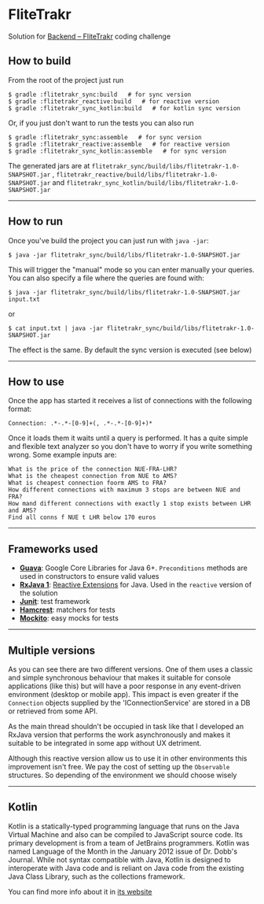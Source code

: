 # FliteTrakr

 
Solution for [Backend – FliteTrakr](https://bitbucket.org/adigsd/backend-flitetrakr) coding challenge

## How to build

From the root of the project just run

    $ gradle :flitetrakr_sync:build   # for sync version
    $ gradle :flitetrakr_reactive:build   # for reactive version
    $ gradle :flitetrakr_sync_kotlin:build   # for kotlin sync version
    
Or, if you just don't want to run the tests you can also run

    $ gradle :flitetrakr_sync:assemble   # for sync version
    $ gradle :flitetrakr_reactive:assemble   # for reactive version
    $ gradle :flitetrakr_sync_kotlin:assemble   # for sync version

The generated jars are at 
`flitetrakr_sync/build/libs/flitetrakr-1.0-SNAPSHOT.jar`
, `flitetrakr_reactive/build/libs/flitetrakr-1.0-SNAPSHOT.jar`
 and `flitetrakr_sync_kotlin/build/libs/flitetrakr-1.0-SNAPSHOT.jar`

---

## How to run

Once you've build the project you can just run with `java -jar`:

    $ java -jar flitetrakr_sync/build/libs/flitetrakr-1.0-SNAPSHOT.jar

This will trigger the "manual" mode so you can enter manually your queries. 
You can also specify a file where the queries are found with:

    $ java -jar flitetrakr_sync/build/libs/flitetrakr-1.0-SNAPSHOT.jar input.txt

or

    $ cat input.txt | java -jar flitetrakr_sync/build/libs/flitetrakr-1.0-SNAPSHOT.jar
    
The effect is the same. By default the sync version is executed (see below)

---

## How to use

Once the app has started it receives a list of connections with the 
following format:

    Connection: .*-.*-[0-9]+(, .*-.*-[0-9]+)*
    
Once it loads them it waits until a query is performed. It has a quite 
simple and flexible text analyzer so you don't have to worry if you
write something wrong. Some example inputs are:

    What is the price of the connection NUE-FRA-LHR?
    What is the cheapest connection from NUE to AMS?
    What is cheapest connection foorm AMS to FRA?
    How different connections with maximum 3 stops are between NUE and FRA?
    How mand different connections with exactly 1 stop exists between LHR and AMS?
    Find all conns f NUE t LHR below 170 euros

---

## Frameworks used

* [**Guava**](https://github.com/google/guava): Google Core Libraries for Java 6+. `Preconditions` methods are used in constructors to ensure valid values
* [**RxJava 1**](https://github.com/ReactiveX/RxJava): [Reactive Extensions](http://reactivex.io/) for Java. Used in the `reactive` version of the solution
* [**Junit**](http://junit.org/junit4/): test framework
* [**Hamcrest**](http://hamcrest.org/): matchers for tests
* [**Mockito**](http://mockito.org/): easy mocks for tests

---

## Multiple versions

As you can see there are two different versions. One of them uses a classic
and simple synchronous behaviour that makes it suitable for console applications
(like this) but will have a poor response in any event-driven environment
(desktop or mobile app). This impact is even greater if the `Connection`
objects supplied by the 'IConnectionService' are stored in a DB or retrieved
from some API.

As the main thread shouldn't be occupied in task like that I developed
an RxJava version that performs the work asynchronously and makes it suitable
to be integrated in some app without UX detriment.

Although this reactive version allow us to use it in other environments
this improvement isn't free. We pay the cost of setting up the `Observable`
structures. So depending of the environment we should choose wisely

---

## Kotlin

Kotlin is a statically-typed programming language that runs on the Java 
Virtual Machine and also can be compiled to JavaScript source code. 
Its primary development is from a team of JetBrains programmers.
Kotlin was named Language of the Month in the January 2012 issue of 
Dr. Dobb's Journal. While not syntax compatible with Java, Kotlin is
designed to interoperate with Java code and is reliant on Java code 
from the existing Java Class Library, such as the collections framework.

You can find more info about it in [its website](https://kotlinlang.org/)